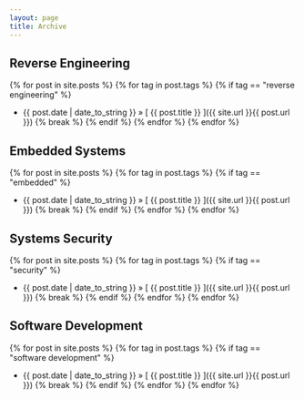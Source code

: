 ```yaml
---
layout: page
title: Archive
---
```


## Reverse Engineering

{% for post in site.posts %}
  {% for tag in post.tags %}
    {% if tag == "reverse engineering" %}
  * {{ post.date | date_to_string }} &raquo; [ {{ post.title }} ]({{ site.url }}{{ post.url }})
    {% break %}
    {% endif %}
  {% endfor %}
{% endfor %}

## Embedded Systems

{% for post in site.posts %}
  {% for tag in post.tags %}
    {% if tag == "embedded" %}
  * {{ post.date | date_to_string }} &raquo; [ {{ post.title }} ]({{ site.url }}{{ post.url }})
    {% break %}
    {% endif %}
  {% endfor %}
{% endfor %}

## Systems Security

{% for post in site.posts %}
  {% for tag in post.tags %}
    {% if tag == "security" %}
  * {{ post.date | date_to_string }} &raquo; [ {{ post.title }} ]({{ site.url }}{{ post.url }})
    {% break %}
    {% endif %}
  {% endfor %}
{% endfor %}

## Software Development

{% for post in site.posts %}
  {% for tag in post.tags %}
    {% if tag == "software development" %}
  * {{ post.date | date_to_string }} &raquo; [ {{ post.title }} ]({{ site.url }}{{ post.url }})
    {% break %}
    {% endif %}
  {% endfor %}
{% endfor %}
